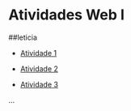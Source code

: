 # Atividades Web I
##leticia
- [Atividade 1](https://leticiafranca.github.io/testeweb1/)

-  [Atividade 2](link)

-  [Atividade 3](link)

  ...
